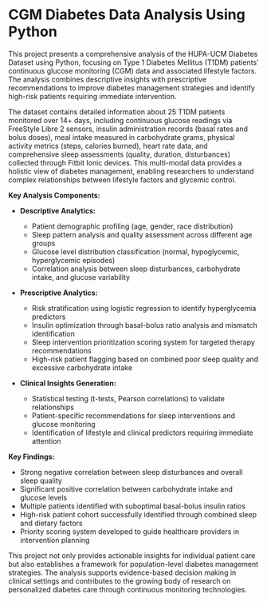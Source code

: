 # CGM Diabetes Data Analysis Using Python
This project presents a comprehensive analysis of the HUPA-UCM Diabetes Dataset using Python, focusing on Type 1 Diabetes Mellitus (T1DM) patients' continuous glucose monitoring (CGM) data and associated lifestyle factors. The analysis combines descriptive insights with prescriptive recommendations to improve diabetes management strategies and identify high-risk patients requiring immediate intervention.

The dataset contains detailed information about 25 T1DM patients monitored over 14+ days, including continuous glucose readings via FreeStyle Libre 2 sensors, insulin administration records (basal rates and bolus doses), meal intake measured in carbohydrate grams, physical activity metrics (steps, calories burned), heart rate data, and comprehensive sleep assessments (quality, duration, disturbances) collected through Fitbit Ionic devices. This multi-modal data provides a holistic view of diabetes management, enabling researchers to understand complex relationships between lifestyle factors and glycemic control.

**Key Analysis Components:**

* **Descriptive Analytics:**
  * Patient demographic profiling (age, gender, race distribution)
  * Sleep pattern analysis and quality assessment across different age groups
  * Glucose level distribution classification (normal, hypoglycemic, hyperglycemic episodes)
  * Correlation analysis between sleep disturbances, carbohydrate intake, and glucose variability

* **Prescriptive Analytics:**
  * Risk stratification using logistic regression to identify hyperglycemia predictors
  * Insulin optimization through basal-bolus ratio analysis and mismatch identification
  * Sleep intervention prioritization scoring system for targeted therapy recommendations
  * High-risk patient flagging based on combined poor sleep quality and excessive carbohydrate intake

* **Clinical Insights Generation:**
  * Statistical testing (t-tests, Pearson correlations) to validate relationships
  * Patient-specific recommendations for sleep interventions and glucose monitoring
  * Identification of lifestyle and clinical predictors requiring immediate attention

**Key Findings:**
* Strong negative correlation between sleep disturbances and overall sleep quality
* Significant positive correlation between carbohydrate intake and glucose levels
* Multiple patients identified with suboptimal basal-bolus insulin ratios
* High-risk patient cohort successfully identified through combined sleep and dietary factors
* Priority scoring system developed to guide healthcare providers in intervention planning

This project not only provides actionable insights for individual patient care but also establishes a framework for population-level diabetes management strategies. The analysis supports evidence-based decision making in clinical settings and contributes to the growing body of research on personalized diabetes care through continuous monitoring technologies.
